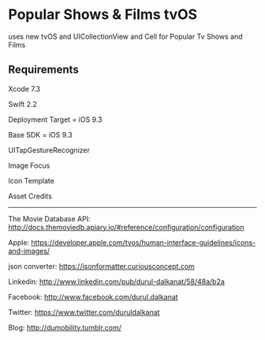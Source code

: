 # Popular Shows & Films tvOS

uses new tvOS and UICollectionView and Cell for Popular Tv Shows and Films


Requirements
---- 
Xcode 7.3

Swift 2.2

Deployment Target = iOS 9.3

Base SDK = iOS 9.3

UITapGestureRecognizer

Image Focus

Icon Template

Asset Credits
---- ---------------------------------------------

The Movie Database API: http://docs.themoviedb.apiary.io/#reference/configuration/configuration

Apple: https://developer.apple.com/tvos/human-interface-guidelines/icons-and-images/

json converter: https://jsonformatter.curiousconcept.com

Linkedin: http://www.linkedin.com/pub/durul-dalkanat/58/48a/b2a

Facebook: http://www.facebook.com/durul.dalkanat

Twitter: https://www.twitter.com/duruldalkanat

Blog: http://dumobility.tumblr.com/

